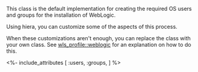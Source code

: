 This class is the default implementation for creating the required OS users and groups for the installation of WebLogic.

Using hiera, you can customize some of the aspects of this process.

When these customizations aren't enough, you can replace the class with your own class. See [wls_profile::weblogic](./weblogic.html) for an explanation on how to do this.


<%- include_attributes [
  :users,
  :groups,
] %>

